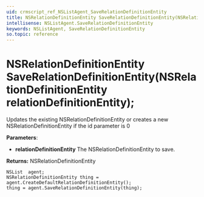 ```yaml
---
uid: crmscript_ref_NSListAgent_SaveRelationDefinitionEntity
title: NSRelationDefinitionEntity SaveRelationDefinitionEntity(NSRelationDefinitionEntity relationDefinitionEntity);
intellisense: NSListAgent.SaveRelationDefinitionEntity
keywords: NSListAgent, SaveRelationDefinitionEntity
so.topic: reference
---
```


# NSRelationDefinitionEntity SaveRelationDefinitionEntity(NSRelationDefinitionEntity relationDefinitionEntity);
	  
Updates the existing NSRelationDefinitionEntity or creates a new NSRelationDefinitionEntity if the id parameter is 0
	  
**Parameters**:
 - **relationDefinitionEntity** The NSRelationDefinitionEntity to save.

**Returns:** NSRelationDefinitionEntity

```crmscript
NSList  agent;
NSRelationDefinitionEntity thing = agent.CreateDefaultRelationDefinitionEntity();
thing = agent.SaveRelationDefinitionEntity(thing);
```

